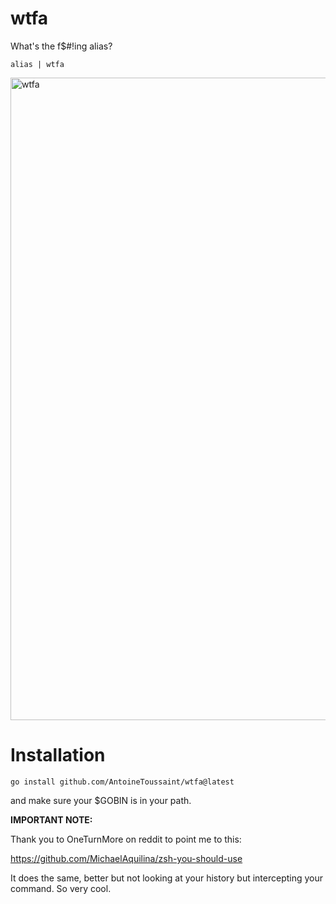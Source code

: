 # wtfa
What's the f$#!ing alias?

```alias | wtfa```

<img width="1028" alt="wtfa" src="https://user-images.githubusercontent.com/31669419/143484404-080566f6-222a-4821-8506-aecaab53d840.png">

# Installation

```
go install github.com/AntoineToussaint/wtfa@latest
```

and make sure your $GOBIN is in your path.

**IMPORTANT NOTE:**

Thank you to OneTurnMore on reddit to point me to this:

https://github.com/MichaelAquilina/zsh-you-should-use

It does the same, better but not looking at your history but intercepting your command. So very cool.

